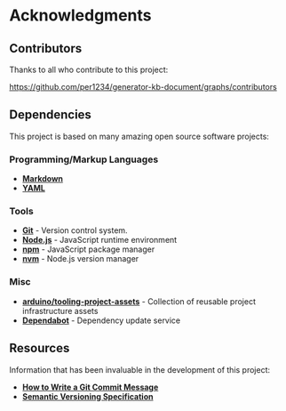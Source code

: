 # Acknowledgments

## Contributors

Thanks to all who contribute to this project:

https://github.com/per1234/generator-kb-document/graphs/contributors

## Dependencies

This project is based on many amazing open source software projects:

### Programming/Markup Languages

- [**Markdown**](https://daringfireball.net/projects/markdown/syntax)
- [**YAML**](https://yaml.org/)

### Tools

- [**Git**](https://git-scm.com/) - Version control system.
- [**Node.js**](https://nodejs.org//) - JavaScript runtime environment
- [**npm**](https://docs.npmjs.com/cli/) - JavaScript package manager
- [**nvm**](https://github.com/nvm-sh/nvm) - Node.js version manager

### Misc

- [**arduino/tooling-project-assets**](https://github.com/arduino/tooling-project-assets) - Collection of reusable project infrastructure assets
- [**Dependabot**](https://docs.github.com/code-security/dependabot/dependabot-version-updates/about-dependabot-version-updates) - Dependency update service

## Resources

Information that has been invaluable in the development of this project:

- [**How to Write a Git Commit Message**](https://cbea.ms/git-commit/)
- [**Semantic Versioning Specification**](https://semver.org/)
